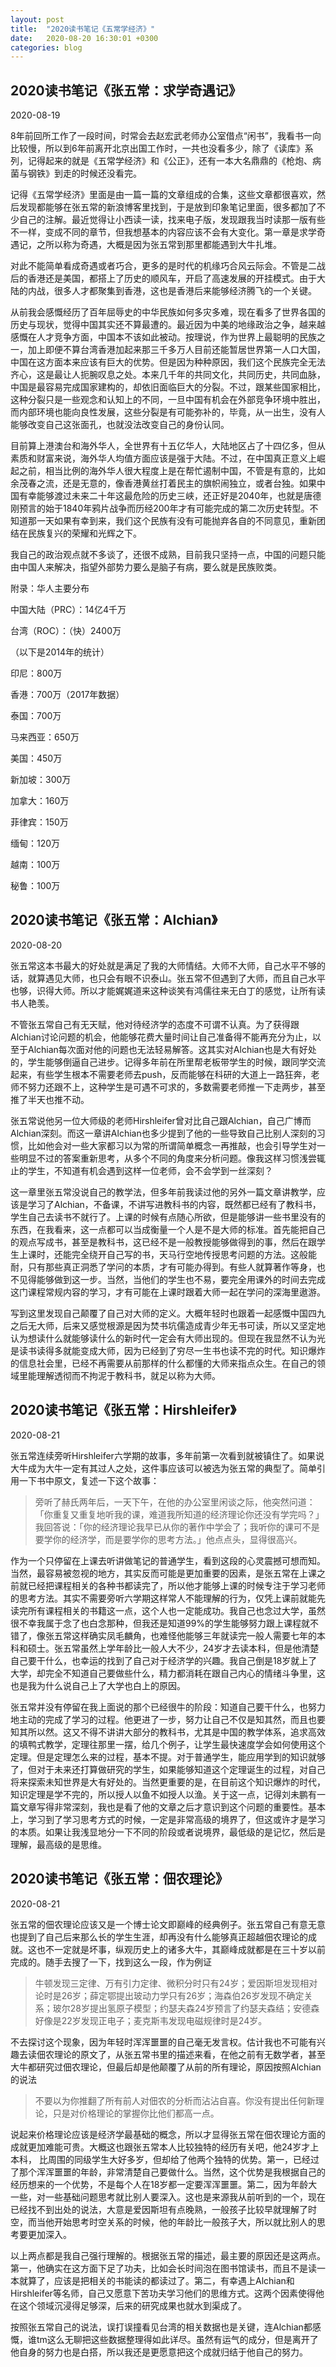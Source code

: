 ```yaml
---
layout: post
title:  "2020读书笔记《五常学经济》"
date:   2020-08-20 16:30:01 +0300
categories: blog
---
```




2020读书笔记《张五常：求学奇遇记》
-

2020-08-19

8年前回所工作了一段时间，时常会去赵宏武老师办公室借点“闲书”，我看书一向比较慢，所以到6年前离开北京出国工作时，一共也没看多少，除了《读库》系列，记得起来的就是《五常学经济》和《公正》，还有一本大名鼎鼎的《枪炮、病菌与钢铁》到走的时候还没看完。

记得《五常学经济》里面是由一篇一篇的文章组成的合集，这些文章都很喜欢，然后发现都能够在张五常的新浪博客里找到，于是放到印象笔记里面，很多都加了不少自己的注解。最近觉得让小西读一读，找来电子版，发现跟我当时读那一版有些不一样，变成不同的章节，但我想基本的内容应该不会有大变化。第一章是求学奇遇记，之所以称为奇遇，大概是因为张五常到那里都能遇到大牛扎堆。

对此不能简单看成奇遇或者巧合，更多的是时代的机缘巧合风云际会。不管是二战后的香港还是美国，都搭上了历史的顺风车，开启了高速发展的开挂模式。由于大陆的内战，很多人才都聚集到香港，这也是香港后来能够经济腾飞的一个关键。

从前我会感慨经历了百年屈辱史的中华民族如何多灾多难，现在看多了世界各国的历史与现状，觉得中国其实还不算最遭的。最近因为中美的地缘政治之争，越来越感慨在人才竞争方面，中国本不该如此被动。按理说，作为世界上最聪明的民族之一，加上即便不算台湾香港加起来那三千多万人目前还能暂居世界第一人口大国，中国在这方面本来应该有巨大的优势。但是因为种种原因，我们这个民族完全无法齐心，这是最让人扼腕叹息之处。本来几千年的共同文化，共同历史，共同血脉，中国是最容易完成国家建构的，却依旧面临巨大的分裂。不过，跟某些国家相比，这种分裂只是一些观念和认知上的不同，一旦中国有机会在外部竞争环境中胜出，而内部环境也能向良性发展，这些分裂是有可能弥补的，毕竟，从一出生，没有人能够改变自己这张面孔，也就没法改变自己的身份认同。

目前算上港澳台和海外华人，全世界有十五亿华人，大陆地区占了十四亿多，但从素质和财富来说，海外华人均值方面应该是强于大陆。不过，在中国真正意义上崛起之前，相当比例的海外华人很大程度上是在帮忙遏制中国，不管是有意的，比如余茂春之流，还是无意的，像香港黄丝打着民主的旗帜闹独立，或者台独。如果中国有幸能够渡过未来二十年这最危险的历史三峡，还正好是2040年，也就是唐德刚预言的始于1840年鸦片战争而历经200年才有可能完成的第二次历史转型。不知道那一天如果有幸到来，我们这个民族有没有可能抛弃各自的不同意见，重新团结在民族复兴的荣耀和光辉之下。

我自己的政治观点就不多谈了，还很不成熟，目前我只坚持一点，中国的问题只能由中国人来解决，指望外部势力要么是脑子有病，要么就是民族败类。


附录：华人主要分布

中国大陆（PRC）：14亿4千万

台湾（ROC）：（快）2400万

（以下是2014年的统计）

印尼：800万

香港：700万（2017年数据）

泰国：700万

马来西亚：650万

美国：450万

新加坡：300万

加拿大：160万

菲律宾：150万

缅甸：120万

越南：100万

秘鲁：100万




2020读书笔记《张五常：Alchian》
-

2020-08-20

张五常这本书最大的好处就是满足了我的大师情结。大师不大师，自己水平不够的话，就算遇见大师，也只会有眼不识泰山。张五常不但遇到了大师，而且自己水平也够，识得大师。所以才能娓娓道来这种谈笑有鸿儒往来无白丁的感觉，让所有读书人艳羡。

不管张五常自己有无天赋，他对待经济学的态度不可谓不认真。为了获得跟Alchian讨论问题的机会，他能够花费大量时间让自己准备得不能再充分为止，以至于Alchian每次面对他的问题也无法轻易解答。这其实对Alchian也是大有好处的，学生能够倒逼自己进步。记得多年前在所里帮老板带学生的时候，跟同学交流起来，有些学生根本不需要老师去push，反而能够在科研的大道上一路狂奔，老师不努力还跟不上，这种学生是可遇不可求的，多数需要老师推一下走两步，甚至推了半天也推不动。

张五常说他另一位大师级的老师Hirshleifer曾对比自己跟Alchian，自己广博而Alchian深刻。而这一章讲Alchian也多少提到了他的一些导致自己比别人深刻的习惯，比如他会对一些大家都习以为常的所谓简单概念一再推敲，也会引导学生对一些明显不过的答案重新思考，从多个不同的角度来分析问题。像我这样习惯浅尝辄止的学生，不知道有机会遇到这样一位老师，会不会学到一丝深刻？

这一章里张五常没说自己的教学法，但多年前我读过他的另外一篇文章讲教学，应该是学习了Alchian，不备课，不讲写进教科书的内容，既然都已经有了教科书，学生自己去读书不就行了。上课的时候有点随心所欲，但是能够讲一些书里没有的东西，在我看来，这一点都可以当成衡量一个人是不是大师的标准。首先能把自己的观点写成书，甚至是教科书，这已经不是一般教授能够做得到的事，然后在跟学生上课时，还能完全绕开自己写的书，天马行空地传授思考问题的方法。这般能耐，只有那些真正洞悉了学问的本质，才有可能办得到。有些人就算著作等身，也不见得能够做到这一步。当然，当他们的学生也不易，要完全用课外的时间去完成这门课程常规内容的学习，才有可能在上课时跟着大师一起在学问的深海里遨游。

写到这里发现自己颠覆了自己对大师的定义。大概年轻时也跟着一起感慨中国四九之后无大师，后来又感觉根源是因为焚书坑儒造成青少年无书可读，所以又坚定地认为想读什么就能够读什么的新时代一定会有大师出现的。但现在我显然不认为光是读书读得多就能变成大师，因为已经到了穷尽一生书也读不完的时代。知识爆炸的信息社会里，已经不再需要从前那样的什么都懂的大师来指点众生。在自己的领域里能理解透彻而不拘泥于教科书，就足以称为大师。


2020读书笔记《张五常：Hirshleifer》
-

2020-08-21

张五常连续旁听Hirshleifer六学期的故事，多年前第一次看到就被镇住了。如果说大牛成为大牛一定有其过人之处，这件事应该可以被选为张五常的典型了。简单引用一下书中原文，复述一下这个故事：

> 旁听了赫氏两年后，一天下午，在他的办公室里闲谈之际，他突然问道：「你重复又重复地听我的课，难道我所知道的经济理论你还没有学完吗？」我回答说：「你的经济理论我早已从你的著作中学会了；我听你的课可不是要学你的经济学，而是要学你的思考方法。」他点点头，显得很高兴。

作为一个只停留在上课去听讲做笔记的普通学生，看到这段的心灵震撼可想而知。当然，最容易被忽视的地方，其实反而可能是更加重要的因素，是张五常在上课之前就已经把课程相关的各种书都读完了，所以他才能够上课的时候专注于学习老师的思考方法。其实不需要旁听六学期这样常人不能理解的行为，仅凭上课前就能先读完所有课程相关的书籍这一点，这个人也一定能成功。我自己也念过大学，虽然很不幸我属于念了也白念那种，但我还是知道99%的学生能够努力跟上课程就不错了，像张五常这样确实凤毛麟角，也难怪他能够三年就读完一般人需要七年的本科和硕士。张五常虽然上学年龄比一般人大不少，24岁才去读本科，但是他清楚自己要干什么，也幸运的找到了自己对于经济学的兴趣。我自己倒是18岁就上了大学，却完全不知道自己要做些什么，精力都消耗在跟自己内心的情绪斗争里，这也是我为什么说自己上了大学也白上的原因。

张五常并没有停留在我上面说的那个已经很牛的阶段：知道自己要干什么，也努力地主动的完成了学习的过程。他更进了一步，努力让自己不仅是知其然，而且也要知其所以然。这又不得不讲讲大部分的教科书，尤其是中国的教学体系，追求高效的填鸭式教学，定理往那里一摆，给几个例子，让学生最快速度学会如何使用这个定理。但是定理怎么来的过程，基本不提。对于普通学生，能应用学到的知识就够了，但对于未来还打算做研究的学生，如果能够知道这个定理诞生的过程，对自己将来探索未知世界是大有好处的。当然更重要的是，在目前这个知识爆炸的时代，知识定理是学不完的，所以授人以鱼不如授人以渔。关于这一点，记得刘未鹏有一篇文章写得非常深刻，我也是看了他的文章之后才意识到这个问题的重要性。基本上，学习到了学习思考方式的时候，一定是非常高级的境界了，但这或许才是学习的本质。如果让我浅显地分一下不同的阶段或者说境界，最低级的是记忆，然后是理解，最高级的是思维。


2020读书笔记《张五常：佃农理论》
-

2020-08-21

张五常的佃农理论应该又是一个博士论文即巅峰的经典例子。张五常自己有意无意也提到了自己后来那么长的学生生涯，却再没有什么能够真正超越佃农理论的成就。这也不一定就是坏事，纵观历史上的诸多大牛，其巅峰成就都是在三十岁以前完成的。随手去搜了一下，找到这么一段，作为例证

> 牛顿发现三定律、万有引力定律、微积分时只有24岁；爱因斯坦发现相对论时是26岁；薛定鄂提出玻动力学只有26岁；海森伯26岁发现不确定关系；玻尔28岁提出氢原子模型；约瑟夫森24岁预言了约瑟夫森结；安德森好像是22岁发现正电子；麦克斯韦发现电磁规律时是24岁。

不去探讨这个现象，因为年轻时浑浑噩噩的自己毫无发言权。估计我也不可能有兴趣去读佃农理论的原文了，从张五常书里的描述来看，在他之前有无数学者，甚至大牛都研究过佃农理论，但最后却是他颠覆了从前的所有理论，原因按照Alchian的说法

> 不要以为你推翻了所有前人对佃农的分析而沾沾自喜。你没有提出任何新理论，只是对价格理论的掌握你比他们都高一点。

说起来价格理论应该是经济学最基础的概念，所以才显得张五常在佃农理论方面的成就更加难能可贵。大概这也跟张五常本人比较独特的经历有关吧，他24岁才上本科， 比周围的同级学生大好多岁，但却给了他两个独特的优势。第一，已经过了那个浑浑噩噩的年龄，非常清楚自己要做什么。当然，这个优势是我根据自己的经历想来的一个优势，不是每个人在18岁都一定要浑浑噩噩。第二，因为年龄大一些，对一些基础问题思考就比别人要深入。这也是来源我从前听到的一个，现在已经找不到出处的说法，大意是爱因斯坦有点晚熟，一般孩子比较早就理解了时空，而当他开始思考时空关系的时候，他的年龄比一般孩子大，所以就比别人的思考要更加深入。

以上两点都是我自己强行理解的。根据张五常的描述，最主要的原因还是这两点。第一，他确实在这方面下足了功夫，比如会长时间泡在图书馆读书，而且不是读一本就算了，应该是把相关的书能读的都读过了。第二，有幸遇上Alchian和Hirshleifer等名师，自己又愿意下苦功夫学习他们的思维方式。这两个因素使得他在这个领域沉浸得足够深，后来的研究成果也就水到渠成了。

按照张五常自己的说法，误打误撞看见台湾的相关数据也是关键，连Alchian都感慨，谁tm这么无聊把这些数据整理得如此详尽。虽然有运气的成分，但是离开了他自身的努力也是白搭，所以我还是更愿意把这个成就归结于他自己的努力。







<!--end-->
